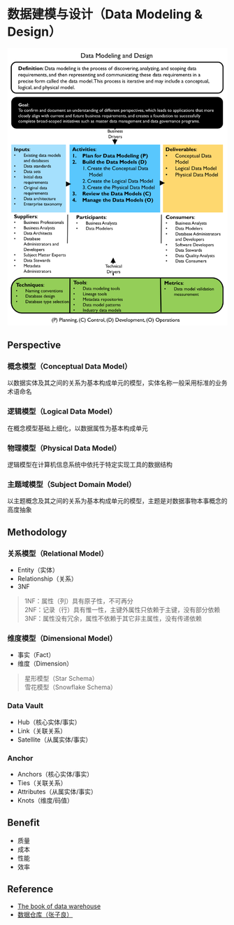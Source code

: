 # 数据建模与设计（Data Modeling & Design）

![Data Modeling and Design](assets/images/data-modeling-and-design/data-modeling-and-design.png)

## Perspective

### 概念模型（Conceptual Data Model）

以数据实体及其之间的关系为基本构成单元的模型，实体名称一般采用标准的业务术语命名

### 逻辑模型（Logical Data Model）

在概念模型基础上细化，以数据属性为基本构成单元

### 物理模型（Physical Data Model）

逻辑模型在计算机信息系统中依托于特定实现工具的数据结构

### 主题域模型（Subject Domain Model）

以主题概念及其之间的关系为基本构成单元的模型，主题是对数据事物本事概念的高度抽象

## Methodology

### 关系模型（Relational Model）

- Entity（实体）
- Relationship（关系）
- 3NF

> 1NF：属性（列）具有原子性，不可再分<br>
> 2NF：记录（行）具有惟一性，主键外属性只依赖于主键，没有部分依赖<br>
> 3NF：属性没有冗余，属性不依赖于其它非主属性，没有传递依赖

### 维度模型（Dimensional Model）

- 事实（Fact）
- 维度（Dimension）

> 星形模型（Star Schema）<br>
> 雪花模型（Snowflake Schema）

### Data Vault

- Hub（核心实体/事实）
- Link（关联关系）
- Satellite（从属实体/事实）

### Anchor

- Anchors（核心实体/事实）
- Ties（关联关系）
- Attributes（从属实体/事实）
- Knots（维度/码值）

## Benefit

- 质量
- 成本
- 性能
- 效率

## Reference

- [The book of data warehouse](https://github.com/dantezhao/data-warehouse)
- [数据仓库（张子良）](https://www.cnblogs.com/hadoopdev/category/651905.html)